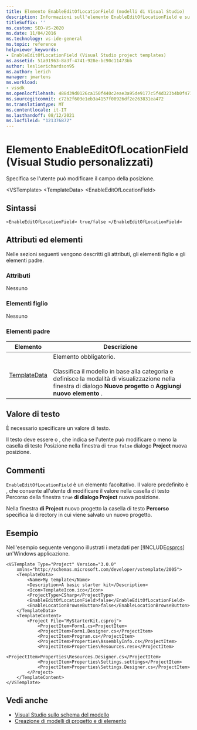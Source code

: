 ```yaml
---
title: Elemento EnableEditOfLocationField (modelli di Visual Studio)
description: Informazioni sull'elemento EnableEditOfLocationField e su come specifica se l'utente può modificare il campo della posizione.
titleSuffix: ''
ms.custom: SEO-VS-2020
ms.date: 11/04/2016
ms.technology: vs-ide-general
ms.topic: reference
helpviewer_keywords:
- EnableEditOfLocationField (Visual Studio project templates)
ms.assetid: 51a91963-8a3f-4741-928e-bc90c11473bb
author: leslierichardson95
ms.author: lerich
manager: jmartens
ms.workload:
- vssdk
ms.openlocfilehash: 488d39d0126ca150f440c2eae3a95de9177c5f4d323b4b0f471be6d2840158d6
ms.sourcegitcommit: c72b2f603e1eb3a4157f00926df2e263831ea472
ms.translationtype: MT
ms.contentlocale: it-IT
ms.lasthandoff: 08/12/2021
ms.locfileid: "121376872"
---
```

# <a name="enableeditoflocationfield-element-visual-studio-templates"></a>Elemento EnableEditOfLocationField (Visual Studio personalizzati)
Specifica se l'utente può modificare il campo della posizione.

 \<VSTemplate> \<TemplateData>
 \<EnableEditOfLocationField>

## <a name="syntax"></a>Sintassi

```
<EnableEditOfLocationField> true/false </EnableEditOfLocationField>
```

## <a name="attributes-and-elements"></a>Attributi ed elementi
 Nelle sezioni seguenti vengono descritti gli attributi, gli elementi figlio e gli elementi padre.

### <a name="attributes"></a>Attributi
 Nessuno

### <a name="child-elements"></a>Elementi figlio
 Nessuno

### <a name="parent-elements"></a>Elementi padre

|Elemento|Descrizione|
|-------------|-----------------|
|[TemplateData](../extensibility/templatedata-element-visual-studio-templates.md)|Elemento obbligatorio.<br /><br /> Classifica il modello in base alla categoria e definisce la modalità di visualizzazione nella finestra di dialogo **Nuovo progetto** o **Aggiungi nuovo elemento** .|

## <a name="text-value"></a>Valore di testo
 È necessario specificare un valore di testo.

 Il testo deve essere o , che indica se l'utente può modificare o meno la casella di testo Posizione nella finestra di `true` `false` dialogo **Project** nuova posizione. 

## <a name="remarks"></a>Commenti
 `EnableEditOfLocationField` è un elemento facoltativo. Il valore predefinito è , che consente all'utente di modificare il valore nella casella di testo Percorso della finestra `true` **di dialogo Project** nuova posizione. 

 Nella finestra **di Project** nuovo progetto la casella di testo **Percorso** specifica la directory in cui viene salvato un nuovo progetto.

## <a name="example"></a>Esempio
 Nell'esempio seguente vengono illustrati i metadati per [!INCLUDE[csprcs](../data-tools/includes/csprcs_md.md)] un'Windows applicazione.

```
<VSTemplate Type="Project" Version="3.0.0"
    xmlns="http://schemas.microsoft.com/developer/vstemplate/2005">
    <TemplateData>
        <Name>My template</Name>
        <Description>A basic starter kit</Description>
        <Icon>TemplateIcon.ico</Icon>
        <ProjectType>CSharp</ProjectType>
        <EnableEditOfLocationField>false</EnableEditOfLocationField>
        <EnableLocationBrowseButton>false</EnableLocationBrowseButton>
    </TemplateData>
    <TemplateContent>
        <Project File="MyStarterKit.csproj">
            <ProjectItem>Form1.cs<ProjectItem>
            <ProjectItem>Form1.Designer.cs</ProjectItem>
            <ProjectItem>Program.cs</ProjectItem>
            <ProjectItem>Properties\AssemblyInfo.cs</ProjectItem>
            <ProjectItem>Properties\Resources.resx</ProjectItem>
            <ProjectItem>Properties\Resources.Designer.cs</ProjectItem>
            <ProjectItem>Properties\Settings.settings</ProjectItem>
            <ProjectItem>Properties\Settings.Designer.cs</ProjectItem>
        </Project>
    </TemplateContent>
</VSTemplate>
```

## <a name="see-also"></a>Vedi anche
- [Visual Studio sullo schema del modello](../extensibility/visual-studio-template-schema-reference.md)
- [Creazione di modelli di progetto e di elemento](../ide/creating-project-and-item-templates.md)
